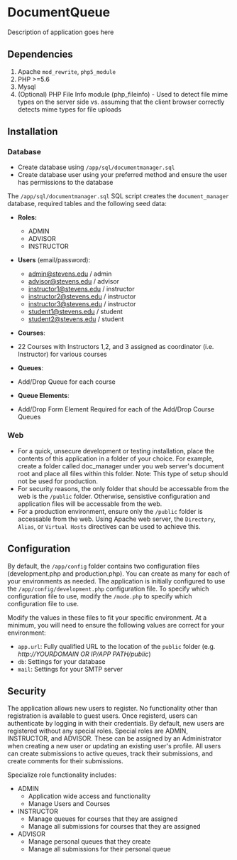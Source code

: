 # DocumentQueue

Description of application goes here

## Dependencies

1. Apache `mod_rewrite`, `php5_module`
2. PHP >=5.6
3. Mysql
4. (Optional) PHP File Info module (php_fileinfo) - Used to detect file mime types on the server side vs. assuming that the client browser correctly detects mime types for file uploads

## Installation

### Database
* Create database using `/app/sql/documentmanager.sql`
* Create database user using your preferred method and ensure the user has permissions to the database 

The `/app/sql/documentmanager.sql` SQL script creates the `document_manager` database, required tables and the following seed data:
* **Roles:**
  * ADMIN
  * ADVISOR
  * INSTRUCTOR

* **Users** (email/password):
  * admin@stevens.edu / admin
  * advisor@stevens.edu / advisor
  * instructor1@stevens.edu / instructor
  * instructor2@stevens.edu / instructor
  * instructor3@stevens.edu / instructor
  * student1@stevens.edu / student
  * student2@stevens.edu / student

* **Courses**:
 * 22 Courses with Instructors 1,2, and 3 assigned as coordinator (i.e. Instructor) for various courses

* **Queues**:
 * Add/Drop Queue for each course

* **Queue Elements**:
 * Add/Drop Form Element Required for each of the Add/Drop Course Queues

### Web
* For a quick, unsecure development or testing installation, place the contents of this application in a folder of your choice. For example, create a folder called doc_manager under you web server's document root and place all files within this folder. Note: This type of setup should not be used for production.
* For security reasons, the only folder that should be accessable from the web is the `/public` folder. Otherwise, sensistive configuration and application files will be accessable from the web.
* For a production environment, ensure only the `/public` folder is accessable from the web. Using Apache web server, the `Directory`, `Alias`, or `Virtual Hosts` directives can be used to achieve this. 

## Configuration

By default, the `/app/config` folder contains two configuration files (development.php and production.php). You can create as many for each of your environments as needed. The application is initially configured to use the `/app/config/development.php` configuration file. To specify which configuration file to use, modify the `/mode.php` to specify which configuration file to use.

Modify the values in these files to fit your specific environment. At a minimum, you will need to ensure the following values are correct for your environment:

* `app.url`: Fully qualified URL to the location of the `public` folder (e.g. *http://YOURDOMAIN OR IP/APP PATH/public*)
* `db`: Settings for your database
* `mail`: Settings for your SMTP server

## Security
The application allows new users to register. No functionality other than registration is available to guest users. Once registerd, users can authenticate by logging in with their credentials. By default, new users are registered without any special roles. Special roles are ADMIN, INSTRUCTOR, and ADVISOR. These can be assigned by an Administrator when creating a new user or updating an existing user's profile. All users can create submissions to active queues, track their submissions, and create comments for their submissions.

Specialize role functionality includes:
* ADMIN
  * Application wide access and functionality
  * Manage Users and Courses
* INSTRUCTOR
  * Manage queues for courses that they are assigned
  * Manage all submissions for courses that they are assigned
* ADVISOR
  * Manage personal queues that they create
  * Manage all submissions for their personal queue
